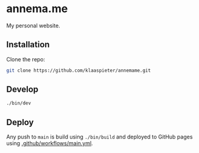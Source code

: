 # annema.me

My personal website.

## Installation

Clone the repo:

```sh
git clone https://github.com/klaaspieter/annemame.git
```

## Develop

```sh
./bin/dev
```

## Deploy

Any push to `main` is build using `./bin/build` and deployed to GitHub pages
using [.github/workflows/main.yml](.github/workflows/main.yml).
